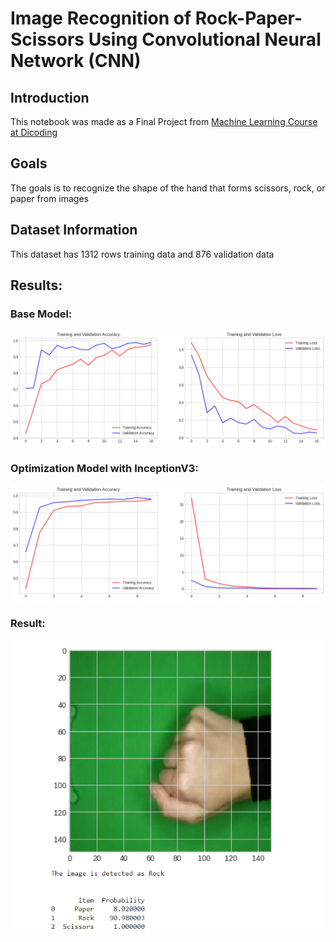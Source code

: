 # Image Recognition of Rock-Paper-Scissors Using Convolutional Neural Network (CNN)

## **Introduction**
This notebook was made as a Final Project from [Machine Learning Course at Dicoding](https://www.dicoding.com/academies/184) 
 
## Goals
The goals is to recognize the shape of the hand that forms scissors, rock, or paper from images

## Dataset Information
This dataset has 1312 rows training data and 876 validation data

## Results:

### Base Model:
![image](https://raw.githubusercontent.com/novrizalrnd/image_recognition/main/img/base_model.png)

### Optimization Model with InceptionV3:
![image](https://raw.githubusercontent.com/novrizalrnd/image_recognition/main/img/optimization_model.png)

### Result:
![image](https://raw.githubusercontent.com/novrizalrnd/image_recognition/main/img/prediction.png)
